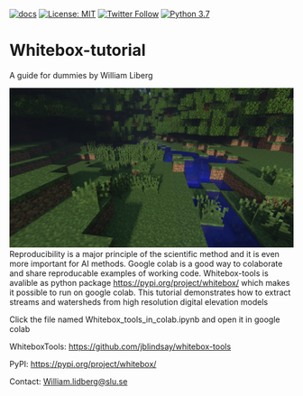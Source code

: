 [![docs](https://img.shields.io/badge/whitebox-docs-brightgreen.svg)](https://www.whiteboxgeo.com/manual/wbt_book/preface.html)
[![License: MIT](https://img.shields.io/badge/License-MIT-yellow.svg)](https://opensource.org/licenses/MIT)
[![Twitter Follow](https://img.shields.io/twitter/follow/William_Lidberg?style=social)](https://twitter.com/william_lidberg)
[![Python 3.7](https://img.shields.io/badge/python-3.7-blue.svg)](https://www.python.org/downloads/)

# Whitebox-tutorial
A guide for dummies by William Liberg

![alt text](images/Fores_dark.png)
Reproducibility is a major principle of the scientific method and it is even more important for AI methods. Google colab is a good way to colaborate and share reproducable examples of working code. Whitebox-tools is avalible as python package https://pypi.org/project/whitebox/ which makes it possible to run on google colab. This tutorial demonstrates how to extract streams and watersheds from high resolution digital elevation models

Click the file named Whitebox_tools_in_colab.ipynb and open it in google colab


WhiteboxTools: https://github.com/jblindsay/whitebox-tools

PyPI: https://pypi.org/project/whitebox/

Contact: William.lidberg@slu.se
